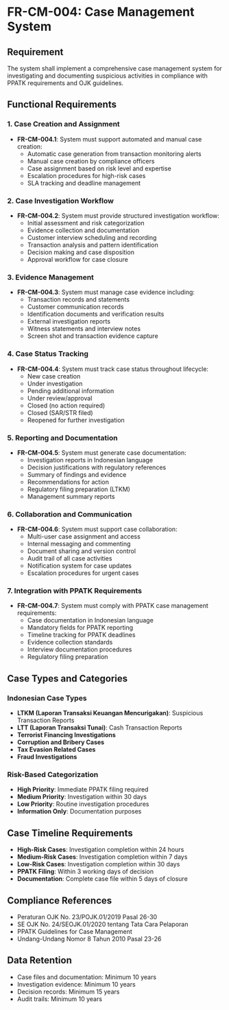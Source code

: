 # FR-CM-004: Case Management System

## Requirement
The system shall implement a comprehensive case management system for investigating and documenting suspicious activities in compliance with PPATK requirements and OJK guidelines.

## Functional Requirements

### 1. Case Creation and Assignment
- **FR-CM-004.1**: System must support automated and manual case creation:
  - Automatic case generation from transaction monitoring alerts
  - Manual case creation by compliance officers
  - Case assignment based on risk level and expertise
  - Escalation procedures for high-risk cases
  - SLA tracking and deadline management

### 2. Case Investigation Workflow
- **FR-CM-004.2**: System must provide structured investigation workflow:
  - Initial assessment and risk categorization
  - Evidence collection and documentation
  - Customer interview scheduling and recording
  - Transaction analysis and pattern identification
  - Decision making and case disposition
  - Approval workflow for case closure

### 3. Evidence Management
- **FR-CM-004.3**: System must manage case evidence including:
  - Transaction records and statements
  - Customer communication records
  - Identification documents and verification results
  - External investigation reports
  - Witness statements and interview notes
  - Screen shot and transaction evidence capture

### 4. Case Status Tracking
- **FR-CM-004.4**: System must track case status throughout lifecycle:
  - New case creation
  - Under investigation
  - Pending additional information
  - Under review/approval
  - Closed (no action required)
  - Closed (SAR/STR filed)
  - Reopened for further investigation

### 5. Reporting and Documentation
- **FR-CM-004.5**: System must generate case documentation:
  - Investigation reports in Indonesian language
  - Decision justifications with regulatory references
  - Summary of findings and evidence
  - Recommendations for action
  - Regulatory filing preparation (LTKM)
  - Management summary reports

### 6. Collaboration and Communication
- **FR-CM-004.6**: System must support case collaboration:
  - Multi-user case assignment and access
  - Internal messaging and commenting
  - Document sharing and version control
  - Audit trail of all case activities
  - Notification system for case updates
  - Escalation procedures for urgent cases

### 7. Integration with PPATK Requirements
- **FR-CM-004.7**: System must comply with PPATK case management requirements:
  - Case documentation in Indonesian language
  - Mandatory fields for PPATK reporting
  - Timeline tracking for PPATK deadlines
  - Evidence collection standards
  - Interview documentation procedures
  - Regulatory filing preparation

## Case Types and Categories
### Indonesian Case Types
- **LTKM (Laporan Transaksi Keuangan Mencurigakan)**: Suspicious Transaction Reports
- **LTT (Laporan Transaksi Tunai)**: Cash Transaction Reports
- **Terrorist Financing Investigations**
- **Corruption and Bribery Cases**
- **Tax Evasion Related Cases**
- **Fraud Investigations**

### Risk-Based Categorization
- **High Priority**: Immediate PPATK filing required
- **Medium Priority**: Investigation within 30 days
- **Low Priority**: Routine investigation procedures
- **Information Only**: Documentation purposes

## Case Timeline Requirements
- **High-Risk Cases**: Investigation completion within 24 hours
- **Medium-Risk Cases**: Investigation completion within 7 days
- **Low-Risk Cases**: Investigation completion within 30 days
- **PPATK Filing**: Within 3 working days of decision
- **Documentation**: Complete case file within 5 days of closure

## Compliance References
- Peraturan OJK No. 23/POJK.01/2019 Pasal 26-30
- SE OJK No. 24/SEOJK.01/2020 tentang Tata Cara Pelaporan
- PPATK Guidelines for Case Management
- Undang-Undang Nomor 8 Tahun 2010 Pasal 23-26

## Data Retention
- Case files and documentation: Minimum 10 years
- Investigation evidence: Minimum 10 years
- Decision records: Minimum 15 years
- Audit trails: Minimum 10 years